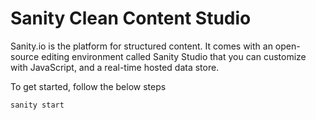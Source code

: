 # Sanity Clean Content Studio

Sanity.io is the platform for structured content. It comes with an open-source editing environment called Sanity Studio that you can customize with JavaScript, and a real-time hosted data store. 

To get started, follow the below steps

```
sanity start
```
